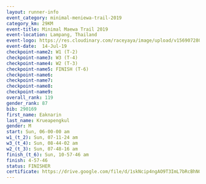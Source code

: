 ```yaml
---
layout: runner-info 
event_category: minimal-meniewa-trail-2019 
category_km: 29KM 
event-title: Minimal Maewa Trail 2019 
event-location: Lampang, Thailand 
event-logo: https://res.cloudinary.com/raceyaya/image/upload/v1569072805/logo/minimal-trail_ktnvsp.jpg 
event-date:  14-Jul-19 
checkpoint-name2: W1 (T-2) 
checkpoint-name3: W3 (T-4) 
checkpoint-name4: W2 (T-3) 
checkpoint-name5: FINISH (T-6) 
checkpoint-name6: 
checkpoint-name7: 
checkpoint-name8: 
checkpoint-name9: 
overall_rank: 119
gender_rank: 87
bib: 290169
first_name: Eaknarin
last_name: Krueapengkul
gender: M
start: Sun, 06-00-00 am
w1_(t_2): Sun, 07-11-24 am
w3_(t_4): Sun, 08-44-02 am
w2_(t_3): Sun, 07-48-16 am
finish_(t_6): Sun, 10-57-46 am
finish: 4-57-46
status: FINISHER
certificate: https://drive.google.com/file/d/1skNcip4ngAO9T3ImL7bRcBhNGsIp5zkk/view?usp=sharing
---
```

